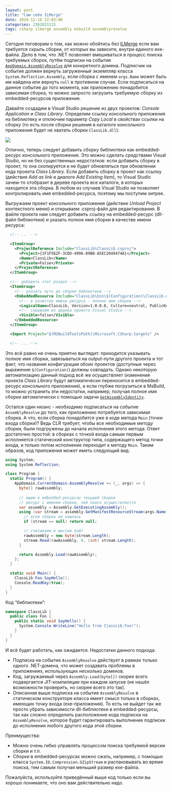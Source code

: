 ```yaml
---
layout: post
title: "Сам себе ILMerge"
date: 2010-12-18 22:03:00
categories: 2362831115
tags: csharp ilmerge assembly msbuild assemblyresolve
---
```

Сегодня поговорим о том, как можно обойтись без [ILMerge](http://research.microsoft.com/en-us/people/mbarnett/ilmerge.aspx) если вам требуется скрыть сборки, от которых вы зависите, внутри единого exe-файла. Дело в том, что .NET позволяет вмешиваться в процесс поиска требуемых сборок, путём подписки на событие [`AppDomain.AssemblyResolve`](http://msdn.microsoft.com/en-us/library/system.appdomain.assemblyresolve.aspx) для конкретного домена. Подписчик на событие должен вернуть загруженный экземпляр класса `System.Reflection.Assembly`, если сборка с именем `args.Name` может быть им найдена или вернуть `null` в противном случае. Если подписаться на данное событие до того момента, как приложению понадобится зависимая сборка, то можно запросто загрузить требуемую сборку из embedded-ресурсов приложения.

Давайте создадим в Visual Studio решение из двух проектов: *Console Application* и *Class Library*. Определим ссылку консольного приложения на библиотеку и отключим параметр *Copy Local* в свойствах ссылки на сборку (то есть после сборки решения в каталоге консольного приложения будет не хватать сборки `ClassLib.dll`):

![]({{site.baseurl}}/images/ilmerge.png)

Отлично, теперь следует добавить сборку библиотеки как embedded-ресурс консольного приложения. Это можно сделать средствами Visual Studio, но не без существенных недостатков: если добавить сборку в проект, то она скопируется и не будет обновляться при обновлении кода проекта *Class Library*. Если добавить сборку в проект как ссылку (действие *Add as link* в диалоге *Add Existing Item*), то Visual Studio зачем-то отобразит в дереве проекта все каталоги, в которых находится эта сборка. В любом из случаев Visual Studio не позволяет контролировать имя embedded-ресурса, поэтому мы поступим хитрее.

Выгружаем проект консольного приложения (действие *Unload Project* контекстного меню) и открываем .csproj-файл для редактирования. В файле проекта нам следует добавить ссылку на embedded-ресурс (dll-файл библиотеки) и указать полное имя сборки в качестве имени ресурса:

```xml
  <!-- ... -->

  <ItemGroup>
    <ProjectReference Include="ClassLib\ClassLib.csproj">
      <Project>{1F1F562F-3CDD-4996-89B0-A5EC2049474A}</Project>
      <Name>ClassLib</Name>
      <Private>False</Private>
    </ProjectReference>
  </ItemGroup>

  <!-- добавить этот раздел -->
  <ItemGroup>
    <!-- указать путь до сборки библиотеки -->
    <EmbeddedResource Include="ClassLib\bin\$(Configuration)\ClassLib.dll">
      <!-- в качестве имени ресурса - полное имя сборки -->
      <LogicalName>ClassLib, Version=1.0.0.0, Culture=neutral, PublicKeyToken=null</LogicalName>
      <!-- скрываем из дерева проекта Visual Studio -->
      <Visible>false</Visible>
    </EmbeddedResource>
  </ItemGroup>

  <Import Project="$(MSBuildToolsPath)\Microsoft.CSharp.targets" />

  <!-- ... -->
```

Это всё равно не очень приятно выглядит: приходится указывать полное имя сборки, завязываться на output-пути другого проекта и тот факт, что названия конфигурации обоих проектов (доступные через выражение `$(Configuration)`) должны совпадать. Однако некоторую автоматизацию данный подход всё же осуществляет (изменения проекта *Class Library* будут автоматически переносится в embedded-ресурс консольного приложения), а если глубже погрузиться в MsBuild, то можно устранить эти недостатки, например, получая полное имя сборки автоматически с помощью задачи [`GetAssemblyIdentity`](http://msdn.microsoft.com/en-us/library/ms164296.aspx).

Остался один нюанс - необходимо подписаться на событие `AssemblyResolve` до того, как приложению потребуется зависимая сборка. А что, если сборка понадобится уже в коде метода `Main` (точки входа сборки)? Ведь CLR требует, чтобы все необходимые методу сборки, были подгружены до начала исполнения этого метода. Ответ достаточно простой: в сборках с точкой входа самым первым исполняется статический конструктор типа, содержащего метод точки входа, и только потом исполнение переходит к методу `Main`. Таким образов, код приложения может иметь следующий вид:

```c#
using System;
using System.Reflection;

class Program {
  static Program() {
    AppDomain.CurrentDomain.AssemblyResolve += (_, args) => {
      byte[] rawAssembly;
      
      // ищем в embedded-ресурсах текущей сборки
      // ресурс с именем сборки, чей поиск осуществляется
      var assembly = Assembly.GetExecutingAssembly();
      using (var stream = assembly.GetManifestResourceStream(args.Name)) {
        // если сборка не нашлась
        if (stream == null) return null;

        // считываем в массив байт
        rawAssembly = new byte[stream.Length];
        stream.Read(rawAssembly, 0, (int) stream.Length);
      }

      return Assembly.Load(rawAssembly);
    };
  }

  static void Main() {
    ClassLib.Foo.SayHello();
    Console.ReadKey(true);
  }
}
```

Код “библиотеки”:

```c#
namespace ClassLib {
  public class Foo {
    public static void SayHello() {
      System.Console.WriteLine("Hello from ClassLib.Foo!");
    }
  }
}
```

И всё будет работать, как ожидается. Недостатки данного подхода:

* Подписка на событие `AssemblyResolve` действует в рамках только одного .NET-домена, что может создавать проблемы в приложениях, использующих несколько доменов.
* Код, загружаемый через `Assembly.Load(byte[])` скорее всего подвергается JIT-компиляции при каждом запуске (не нашёл возможности проверить, но скорее всего это так).
* Описанная выше подписка на событие `AssemblyResolve` в статическом конструкторе класса имеет смысл только в сборках, имеющих точку входа (exe-приложения). То есть не выйдет так же просто убрать зависимости dll-библиотеки в embedded-ресурсы, так как сложно определить расположение кода подписки на `AssemblyResolve`, которое будет гарантировать выполнение подписки до исполнения любого другого кода этой сборки.

Преимущества:

* Можно очень гибко управлять процессом поиска требуемой версии сборки и т.п.
* Сборки в embedded-ресурсах можно сжать, например, с помощью класса `System.IO.Compression.GZipStream` и распаковывать во время поиска, тем самым получая меньший размер exe-файла.

Пожалуйста, используйте приведённый выше код только если вы хорошо понимаете, что оно вам действительно надо.